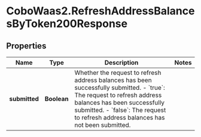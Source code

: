 # CoboWaas2.RefreshAddressBalancesByToken200Response

## Properties

Name | Type | Description | Notes
------------ | ------------- | ------------- | -------------
**submitted** | **Boolean** | Whether the request to refresh address balances has been successfully submitted. - &#x60;true&#x60;: The request to refresh address balances has been successfully submitted. - &#x60;false&#x60;: The request to  refresh address balances has not been submitted.  | 


